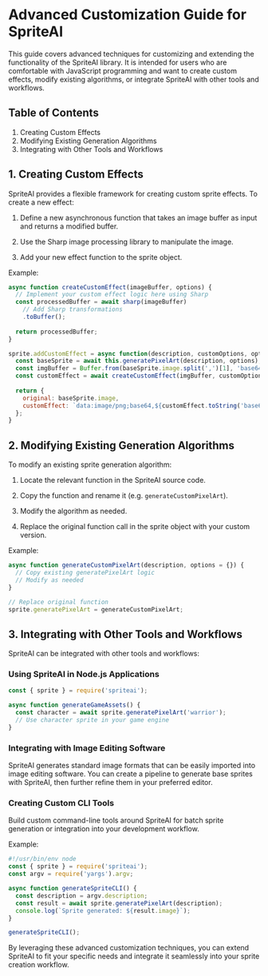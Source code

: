 # Advanced Customization Guide for SpriteAI

This guide covers advanced techniques for customizing and extending the functionality of the SpriteAI library. It is intended for users who are comfortable with JavaScript programming and want to create custom effects, modify existing algorithms, or integrate SpriteAI with other tools and workflows.

## Table of Contents

1. Creating Custom Effects
2. Modifying Existing Generation Algorithms  
3. Integrating with Other Tools and Workflows

## 1. Creating Custom Effects

SpriteAI provides a flexible framework for creating custom sprite effects. To create a new effect:

1. Define a new asynchronous function that takes an image buffer as input and returns a modified buffer.

2. Use the Sharp image processing library to manipulate the image. 

3. Add your new effect function to the sprite object.

Example:

```javascript
async function createCustomEffect(imageBuffer, options) {
  // Implement your custom effect logic here using Sharp
  const processedBuffer = await sharp(imageBuffer)
    // Add Sharp transformations
    .toBuffer();
    
  return processedBuffer;  
}

sprite.addCustomEffect = async function(description, customOptions, options = {}) {
  const baseSprite = await this.generatePixelArt(description, options);
  const imgBuffer = Buffer.from(baseSprite.image.split(',')[1], 'base64');
  const customEffect = await createCustomEffect(imgBuffer, customOptions);
  
  return {
    original: baseSprite.image,
    customEffect: `data:image/png;base64,${customEffect.toString('base64')}`
  };
}
```

## 2. Modifying Existing Generation Algorithms

To modify an existing sprite generation algorithm:

1. Locate the relevant function in the SpriteAI source code.

2. Copy the function and rename it (e.g. `generateCustomPixelArt`).

3. Modify the algorithm as needed.

4. Replace the original function call in the sprite object with your custom version.

Example:

```javascript
async function generateCustomPixelArt(description, options = {}) {
  // Copy existing generatePixelArt logic
  // Modify as needed
}

// Replace original function
sprite.generatePixelArt = generateCustomPixelArt;
```

## 3. Integrating with Other Tools and Workflows

SpriteAI can be integrated with other tools and workflows:

### Using SpriteAI in Node.js Applications

```javascript
const { sprite } = require('spriteai');

async function generateGameAssets() {
  const character = await sprite.generatePixelArt('warrior');
  // Use character sprite in your game engine
}
```

### Integrating with Image Editing Software

SpriteAI generates standard image formats that can be easily imported into image editing software. You can create a pipeline to generate base sprites with SpriteAI, then further refine them in your preferred editor.

### Creating Custom CLI Tools

Build custom command-line tools around SpriteAI for batch sprite generation or integration into your development workflow.

Example:

```javascript
#!/usr/bin/env node
const { sprite } = require('spriteai');
const argv = require('yargs').argv;

async function generateSpriteCLI() {
  const description = argv.description;
  const result = await sprite.generatePixelArt(description);
  console.log(`Sprite generated: ${result.image}`);
}

generateSpriteCLI();
```

By leveraging these advanced customization techniques, you can extend SpriteAI to fit your specific needs and integrate it seamlessly into your sprite creation workflow.
